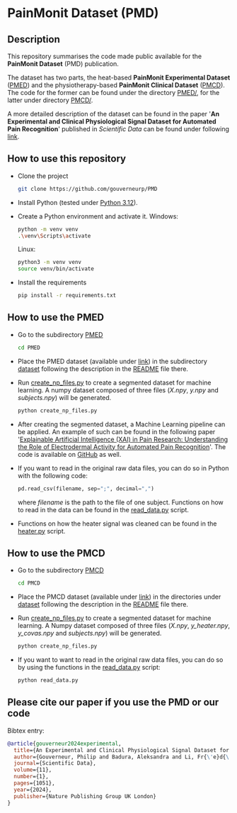 # PainMonit Dataset (PMD)

## Description
This repository summarises the code made public available for the **PainMonit Dataset** (PMD) publication.

The dataset has two parts, the heat-based **PainMonit Experimental Dataset** ([PMED][PMED_link]) and the physiotherapy-based **PainMonit Clinical Dataset** ([PMCD][PMCD_link]). The code for the former can be found under the directory [PMED/](PMED/), for the latter under directory [PMCD/](PMCD/).

A more detailed description of the dataset can be found in the paper '**An Experimental and Clinical Physiological Signal Dataset for Automated Pain Recognition**' published in *Scientific Data* can be found under following [link][paper_link].

## How to use this repository
- Clone the project
    ```bash 
    git clone https://github.com/gouverneurp/PMD
    ```

- Install Python (tested under [Python 3.12](https://www.python.org/downloads/release/python-3120/)).

- Create a Python environment and activate it. 
    Windows:
    ```bash
    python -m venv venv
    .\venv\Scripts\activate
    ```
    Linux:
    ```bash
    python3 -m venv venv
    source venv/bin/activate
    ```

- Install the requirements
    ```bash 
    pip install -r requirements.txt
    ```

## How to use the PMED
- Go to the subdirectory [PMED](PMED/)
    ```bash 
    cd PMED
    ```

- Place the PMED dataset (available under [link][PMED_link]) in the subdirectory [dataset](PMED/dataset/) following the description in the [README](PMED/dataset/README.md) file there.

- Run [create_np_files.py](PMED/create_np_files.py) to create a segmented dataset for machine learning. A numpy dataset composed of three files (_X.npy_, _y.npy_ and _subjects.npy_) will be generated.
    ```bash
    python create_np_files.py
    ```

- After creating the segmented dataset, a Machine Learning pipeline can be applied. An example of such can be found in the following paper '[Explainable Artificial Intelligence (XAI) in Pain Research: Understanding the Role of Electrodermal Activity for Automated Pain Recognition](https://www.mdpi.com/1424-8220/23/4/1959)'. The code is available on [GitHub](https://github.com/gouverneurp/XAIinPainResearch) as well.

- If you want to read in the original raw data files, you can do so in Python with the following code:
    ```python 
    pd.read_csv(filename, sep=";", decimal=",")
    ```
    where _filename_ is the path to the file of one subject.
    Functions on how to read in the data can be found in the [read_data.py](PMED/read_data.py) script.

- Functions on how the heater signal was cleaned can be found in the [heater.py](PMED/heater.py) script.

## How to use the PMCD
- Go to the subdirectory [PMCD](PMCD/)
    ```bash 
    cd PMCD
    ```
- Place the PMCD dataset (available under [link][PMCD_link]) in the directories under [dataset](PMCD/dataset/) following the description in the [README](PMCD/dataset/README.md) file there.

- Run [create_np_files.py](PMCD/create_np_files.py) to create a segmented dataset for machine learning. A Numpy dataset composed of three files (_X.npy_, _y\_heater.npy_, _y\_covas.npy_ and _subjects.npy_) will be generated.
    ```bash
    python create_np_files.py
    ```

- If you want to want to read in the original raw data files, you can do so by using the functions in the [read_data.py](PMCD/read_data.py) script:
    ```python 
    python read_data.py
    ```

## Please cite our paper if you use the PMD or our code
Bibtex entry:
```bibtex
@article{gouverneur2024experimental,
  title={An Experimental and Clinical Physiological Signal Dataset for Automated Pain Recognition},
  author={Gouverneur, Philip and Badura, Aleksandra and Li, Fr{\'e}d{\'e}ric and Bie{\'n}kowska, Maria and Luebke, Luisa and Adamczyk, Wac{\l}aw M and Szikszay, Tibor M and My{\'s}liwiec, Andrzej and Luedtke, Kerstin and Grzegorzek, Marcin and others},
  journal={Scientific Data},
  volume={11},
  number={1},
  pages={1051},
  year={2024},
  publisher={Nature Publishing Group UK London}
}
```

[PMED_link]: https://github.com/gouverneurp/PMD/tree/main?tab=readme-ov-file#how-to-use-the-pmed
[PMCD_link]: https://github.com/gouverneurp/PMD/tree/main?tab=readme-ov-file#how-to-use-the-pmcd
[paper_link]: https://rdcu.be/enIRG
